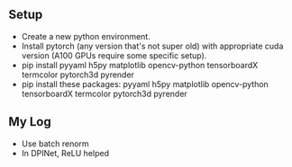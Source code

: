 
## Setup
- Create a new python environment.
- Install pytorch (any version that's not super old) with appropriate cuda version (A100 GPUs require some specific setup). 
- pip install pyyaml h5py matplotlib opencv-python tensorboardX termcolor pytorch3d pyrender
- pip install these packages: pyyaml h5py matplotlib opencv-python tensorboardX termcolor pytorch3d pyrender

## My Log
- Use batch renorm
- In DPINet, ReLU helped